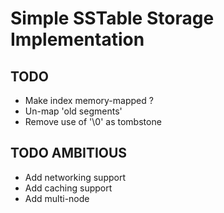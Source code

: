 # Simple SSTable Storage Implementation

## TODO
- Make index memory-mapped ?
- Un-map 'old segments'
- Remove use of '\0' as tombstone

## TODO AMBITIOUS
- Add networking support
- Add caching support
- Add multi-node